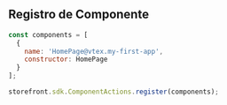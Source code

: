 ## Registro de Componente

```js
const components = [
  {
    name: 'HomePage@vtex.my-first-app',
    constructor: HomePage
  }
];

storefront.sdk.ComponentActions.register(components);
```
